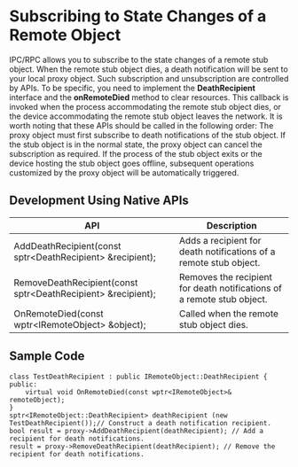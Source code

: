 # Subscribing to State Changes of a Remote Object

IPC/RPC allows you to subscribe to the state changes of a remote stub object. When the remote stub object dies, a death notification will be sent to your local proxy object. Such subscription and unsubscription are controlled by APIs. To be specific, you need to implement the **DeathRecipient** interface and the **onRemoteDied** method to clear resources. This callback is invoked when the process accommodating the remote stub object dies, or the device accommodating the remote stub object leaves the network. It is worth noting that these APIs should be called in the following order: The proxy object must first subscribe to death notifications of the stub object. If the stub object is in the normal state, the proxy object can cancel the subscription as required. If the process of the stub object exits or the device hosting the stub object goes offline, subsequent operations customized by the proxy object will be automatically triggered.




## **Development Using Native APIs**

| API| Description|
| -------- | -------- |
| AddDeathRecipient(const sptr\<DeathRecipient> &recipient); | Adds a recipient for death notifications of a remote stub object.|
| RemoveDeathRecipient(const sptr\<DeathRecipient> &recipient); | Removes the recipient for death notifications of a remote stub object.|
| OnRemoteDied(const wptr\<IRemoteObject> &object); | Called when the remote stub object dies.|


## Sample Code


```
class TestDeathRecipient : public IRemoteObject::DeathRecipient {
public:
    virtual void OnRemoteDied(const wptr<IRemoteObject>& remoteObject);
}
sptr<IRemoteObject::DeathRecipient> deathRecipient (new TestDeathRecipient());// Construct a death notification recipient.
bool result = proxy->AddDeathRecipient(deathRecipient); // Add a recipient for death notifications.
result = proxy->RemoveDeathRecipient(deathRecipient); // Remove the recipient for death notifications.
```
